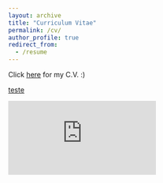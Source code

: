 ```yaml
---
layout: archive
title: "Curriculum Vitae"
permalink: /cv/
author_profile: true
redirect_from:
  - /resume
---
```

Click [here]( https://github.com/manfredinid/manfredinid.github.io/raw/master/files/Curriculum_Vitae.pdf) for my C.V.  :)

[teste](https://nbviewer.jupyter.org/github/manfredinid/manfredinid.github.io/blob/master/files/Curriculum_Vitae.pdf)

<iframe src="https://nbviewer.jupyter.org/github/manfredinid/manfredinid.github.io/blob/master/files/Curriculum_Vitae.pdf" 
#style="width:600px; height:500px;" frameborder="0"></iframe>



